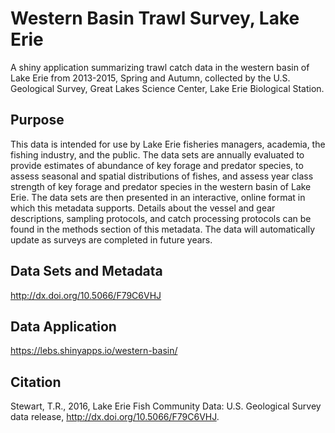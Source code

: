 # Western Basin Trawl Survey, Lake Erie
A shiny application summarizing trawl catch data in the western basin of Lake Erie from 2013-2015, Spring and Autumn, collected by the U.S. Geological Survey, Great Lakes Science Center, Lake Erie Biological Station.

## Purpose
This data is intended for use by Lake Erie fisheries managers, academia, the fishing industry, and the public. The data sets are annually evaluated to provide estimates of abundance of key forage and predator species, to assess seasonal and spatial distributions of fishes, and assess year class strength of key forage and predator species in the western basin of Lake Erie. The data sets are then presented in an interactive, online format in which this metadata supports. Details about the vessel and gear descriptions, sampling protocols, and catch processing protocols can be found in the methods section of this metadata. The data will automatically update as surveys are completed in future years.

## Data Sets and Metadata
http://dx.doi.org/10.5066/F79C6VHJ

## Data Application
https://lebs.shinyapps.io/western-basin/

## Citation
Stewart, T.R., 2016, Lake Erie Fish Community Data: U.S. Geological Survey data release, http://dx.doi.org/10.5066/F79C6VHJ.
